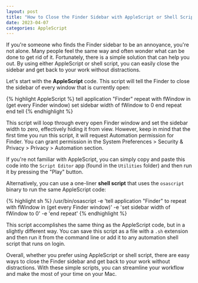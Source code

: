```yaml
---
layout: post
title: "How to Close the Finder Sidebar with AppleScript or Shell Script"
date: 2023-04-07
categories: AppleScript
---
```

If you're someone who finds the Finder sidebar to be an annoyance, you're not alone. Many people feel the same way and often wonder what can be done to get rid of it. Fortunately, there is a simple solution that can help you out. By using either AppleScript or shell script, you can easily close the sidebar and get back to your work without distractions.

Let's start with the **AppleScript** code. This script will tell the Finder to close the sidebar of every window that is currently open:

{% highlight AppleScript %}
tell application "Finder"
	repeat with fWindow in (get every Finder window)
		set sidebar width of fWindow to 0
	end repeat
end tell
{% endhighlight %}

This script will loop through every open Finder window and set the sidebar width to zero, effectively hiding it from view. However, keep in mind that the first time you run this script, it will request Automation permission for Finder. You can grant permission in the System Preferences > Security & Privacy > Privacy > Automation section.

If you're not familiar with AppleScript, you can simply copy and paste this code into the `Script Editor` app (found in the `Utilities` folder) and then run it by pressing the "Play" button.

Alternatively, you can use a one-liner **shell script** that uses the `osascript` binary to run the same AppleScript code:

{% highlight sh %}
/usr/bin/osascript -e 'tell application "Finder" to repeat with fWindow in (get every Finder window)' -e 'set sidebar width of fWindow to 0' -e 'end repeat'
{% endhighlight %}

This script accomplishes the same thing as the AppleScript code, but in a slightly different way. You can save this script as a file with a `.sh` extension and then run it from the command line or add it to any automation shell script that runs on login.

Overall, whether you prefer using AppleScript or shell script, there are easy ways to close the Finder sidebar and get back to your work without distractions. With these simple scripts, you can streamline your workflow and make the most of your time on your Mac.